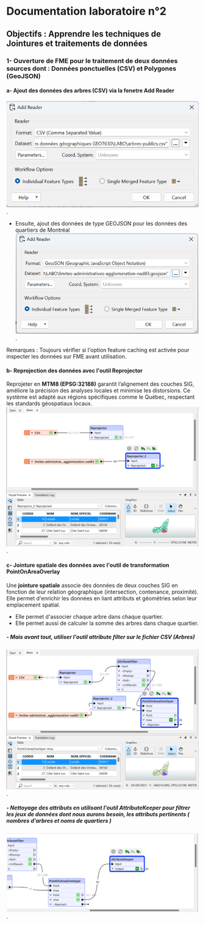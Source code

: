 # Documentation laboratoire n°2

## Objectifs : Apprendre les techniques de Jointures et traitements de données 

### 1- Ouverture de FME pour le traitement de deux données sources dont : Données ponctuelles (CSV) et Polygones (GeoJSON)

#### a- Ajout des données des arbres (CSV) via la fenetre Add Reader
![Image Alt](https://github.com/Lorry139/geo7630h25/blob/66b95a084174c154f381d3fdead9c8c31f46a504/Laboratoire%202/Capture%20d%E2%80%99%C3%A9cran%202025-02-02%20133913.png).
- Ensuite, ajout des données de type GEOJSON pour les données des quartiers de Montréal
![Image Alt](https://github.com/Lorry139/geo7630h25/blob/c096432630ea517214f4c755e4109c73c71c4950/Laboratoire%202/Capture%20d%E2%80%99%C3%A9cran%202025-02-02%20134335.png).

Remarques : Toujours vérifier si l'option feature caching est activée pour inspecter les données sur FME avant utilisation.

#### b- Reprojection des données avec l'outil Reprojector
Reprojeter en **MTM8 (EPSG:32188)** garantit l’alignement des couches SIG, améliore la précision des analyses locales et minimise les distorsions. Ce système est adapté aux régions spécifiques comme le Québec, respectant les standards géospatiaux locaux.
![Image Alt](https://github.com/Lorry139/geo7630h25/blob/b7bdf1b9034dd7c31279852b5bca64fa6a7bd73e/Laboratoire%202/Capture%20d%E2%80%99%C3%A9cran%202025-02-02%20135220.png).

#### c- Jointure spatiale des données avec l'outil de transformation **PointOnAreaOverlay**
Une **jointure spatiale** associe des données de deux couches SIG en fonction de leur relation géographique (intersection, contenance, proximité). Elle permet d'enrichir les données en liant attributs et géométries selon leur emplacement spatial.
- Elle permet d'associer chaque arbre dans chaque quartier.
- Elle permet aussi de calculer la somme des arbres dans chaque quartier.

##### - Mais avant tout, utiliser l'outil attribute filter sur le fichier CSV (Arbres)
![Image Alt](https://github.com/Lorry139/geo7630h25/blob/2079635c29549a955d1faaef143de2b0a2151f71/Laboratoire%202/Capture%20d%E2%80%99%C3%A9cran%202025-02-02%20141609.png).

##### - Nettoyage des attributs en utilisant l'outil AttributeKeeper pour filtrer les jeux de données dont nous aurons besoin, les attributs pertinents ( nombres d'arbres et noms de quartiers )
![Image Alt](https://github.com/Lorry139/geo7630h25/blob/aaeb5a0b33787f3087ebfea0053b7176babd0d10/Laboratoire%202/Capture%20d%E2%80%99%C3%A9cran%202025-02-02%20142853.png).